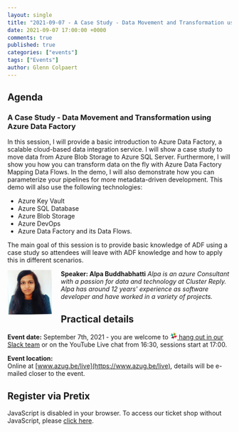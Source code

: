 ```yaml
---
layout: single
title: "2021-09-07 - A Case Study - Data Movement and Transformation using Azure Data Factory"
date: 2021-09-07 17:00:00 +0000
comments: true
published: true
categories: ["events"]
tags: ["Events"]
author: Glenn Colpaert
---
```


## Agenda

### A Case Study - Data Movement and Transformation using Azure Data Factory

In this session, I will provide a basic introduction to Azure Data Factory, a scalable cloud-based data integration service. I will show a case study to move data from Azure Blob Storage to Azure SQL Server. Furthermore, I will show you how you can transform data on the fly with Azure Data Factory Mapping Data Flows. In the demo, I will also demonstrate how you can parameterize your pipelines for more metadata-driven development. This demo will also use the following technologies:

- Azure Key Vault
- Azure SQL Database
- Azure Blob Storage
- Azure DevOps
- Azure Data Factory and its Data Flows.

The main goal of this session is to provide basic knowledge of ADF using a case study so attendees will leave with ADF knowledge and how to apply this in different scenarios.

<img src="/assets/media/speakers/alpa_buddhabhatti.jpg" alt="Alpa Buddhabhatti" align="left" height="100" width="100" style="margin-right: 20px;">**Speaker: Alpa Buddhabhatti** *Alpa is an azure Consultant with a passion for data and technology at Cluster Reply. Alpa has around 12 years' experience as software developer and have worked in a variety of projects.*


## Practical details

**Event date:** September 7th, 2021 - you are welcome to [<img src="/assets/media/icon-slack.png" width="16" height="16" /> hang out in our Slack team](https://join.slack.com/t/azugbe/shared_invite/MjE4MzI5NDM3OTM5LTE1MDExNDgyMzUtMzgwNjM2YmU0Zg) or on the YouTube Live chat from 16:30, sessions start at 17:00.

**Event location:**<br/>
Online at [www.azug.be/live](https://www.azug.be/live), details will be e-mailed closer to the event.

## Register via Pretix
<link rel="stylesheet" type="text/css" href="https://pretix.eu/azug/20210603/widget/v1.css">
<script type="text/javascript" src="https://pretix.eu/widget/v1.en.js" async></script>
<pretix-widget event="https://pretix.eu/azug/20210907/"></pretix-widget>
<noscript>
   <div class="pretix-widget">
        <div class="pretix-widget-info-message">
            JavaScript is disabled in your browser. To access our ticket shop without JavaScript, please <a target="_blank" rel="noopener" href="https://pretix.eu/azug/20210603/">click here</a>.
        </div>
    </div>
</noscript>